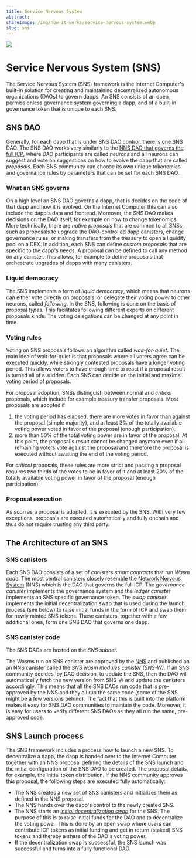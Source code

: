 ```yaml
---
title: Service Nervous System
abstract:
shareImage: /img/how-it-works/service-nervous-system.webp
slug: sns
---
```


![](/img/how-it-works/service-nervous-system.webp)

# Service Nervous System (SNS)

The Service Nervous System (SNS) framework is the Internet Computer's built-in solution for creating and maintaining decentralized autonomous organizations (DAOs) to govern dapps. An SNS consists of an open, permissionless governance system governing a dapp, and of a built-in governance token that is unique to each SNS.


## SNS DAO
Generally, for each dapp that is under SNS DAO control, there is one SNS DAO. The SNS DAO works very similarly to the [NNS DAO that governs the full ICP](/how-it-works/network-nervous-system-nns/), where DAO participants are called _neurons_ and all neurons can suggest and vote on suggestions on how to evolve the dapp that are called _proposals_. Each SNS community can choose its own unique tokenomics and governance rules by parameters that can be set for each SNS DAO.


### What an SNS governs
On a high level an SNS DAO governs a dapp, that is decides on the code of that dapp and how it is evolved. On the Internet Computer this can also include the dapp's data and frontend. Moreover, the SNS DAO makes decisions on the DAO itself, for example on how to change tokenomics. More technically, there are _native proposals_ that are common to all SNSs, such as proposals to upgrade the DAO-controlled dapp canisters, change governance rules, or making transfers from the treasury to open a liquidity pool on a DEX. In addition, each SNS can define _custom proposals_ that are specific to the dapp's needs. A proposal can be defined to call any method on any canister. This allows, for example to define proposals that orchestrate upgrades of dapps with many canisters.




### Liquid democracy
The SNS implements a form of _liquid democracy_, which means that neurons can either vote directly on proposals, or delegate their voting power to other neurons, called _following_. In the SNS, following is done on the basis of proposal _types_. This facilitates following different experts on different proposals kinds. The voting delegations can be changed at any point in time.


### Voting rules
Voting on SNS proposals follows an algorithm called _wait-for-quiet_. The main idea of wait-for-quiet is that proposals where all voters agree can be executed quickly, while strongly contested proposals have a longer voting period. This allows voters to have enough time to react if a proposal result is turned all of a sudden. Each SNS can decide on the initial and maximal voting period of proposals.


For proposal adoption, SNSs distinguish between normal and _critical_ proposals, which include for example treasury transfer proposals.
Most proposals are adopted if
1) the voting period has elapsed, there are more votes in favor than against the proposal (simple majority), and at least 3% of the totally available voting power voted in favor of the proposal (enough participation).
2) more than 50% of the total voting power are in favor of the proposal. At this point, the proposal's result cannot be changed anymore even if all remaining voters vote against the proposal and therefore the proposal is executed without awaiting the end of the voting period.


For _critical_ proposals, these rules are more strict and passing a proposal requires two thirds of the votes to be in favor of it and at least 20% of the totally available voting power in favor of the proposal (enough participation).


### Proposal execution
As soon as a proposal is adopted, it is executed by the SNS. With very few exceptions, proposals are executed automatically and fully onchain and thus do not require trusting any third party.

## The Architecture of an SNS


### SNS canisters
Each SNS DAO consists of a set of _canisters smart contracts_ that run _Wasm code_. The most central canisters closely resemble the [Network Nervous System](/how-it-works/network-nervous-system-nns/) (NNS) which is the DAO that governs the full ICP. The _governance canister_ implements the governance system and the _ledger canister_ implements an SNS specific governance token. The _swap canister_ implements the initial decentralization swap that is used during the launch process (see below) to raise initial funds in the form of ICP and swap them for newly minted SNS tokens. These canisters, together with a few additional ones, form one SNS DAO that governs one dapp.


### SNS canister code
The SNS DAOs are hosted on the _SNS subnet_.


The Wasms run on SNS canister are approved by the [NNS](/how-it-works/network-nervous-system-nns/) and published on an NNS canister called the _SNS wasm modules canister (SNS-W)_. If an SNS community decides, by DAO decision, to update the SNS, then the DAO will automatically fetch the new version from SNS-W and update the canisters accordingly. This means that all the SNS DAOs run code that is pre-approved by the NNS and they all run the same code (some of the SNS might be a few versions behind). The fact that this is built into the platform makes it easy for SNS DAO communities to maintain the code. Moreover, it is easy for users to verify different SNS DAOs as they all run the same, pre-approved code.


## SNS Launch process
The SNS framework includes a process how to launch a new SNS. To decentralize a dapp, the dapp is handed over to the Internet Computer together with an NNS proposal defining the details of the SNS launch and the initial configuration of the SNS DAO to be created. The proposal details, for example, the initial token distribution. If the NNS community approves this proposal, the following steps are executed fully automatically:
* The NNS creates a new set of SNS canisters and initializes them as defined in the NNS proposal.
* The NNS hands over the dapp's control to the newly created SNS.
* The NNS starts an [_initial decentralization swap_](/sns/faq#what-is-a-decentralization-swap) for the SNS. The purpose of this is to raise initial funds for the DAO and to decentralize the voting power. This is done by an open swap where users can contribute ICP tokens as initial funding and get in return (staked) SNS tokens and thereby a share of the DAO's voting power.
* If the decentralization swap is successful, the SNS launch was successful and turns into a fully functional DAO.





